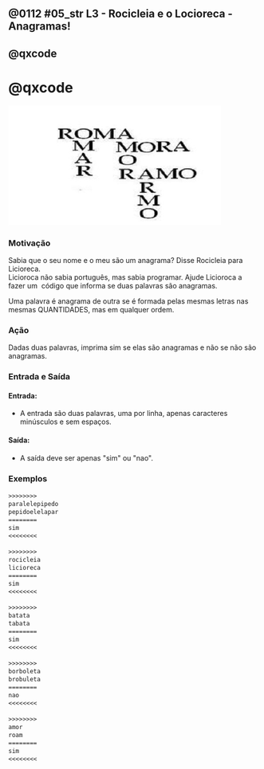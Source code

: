 ## @0112 #05_str L3 - Rocicleia e o Locioreca - Anagramas!
## @qxcode
# @qxcode

![](capa.jpg)

### Motivação

Sabia que o seu nome e o meu são um anagrama? Disse Rocicleia para Licioreca.  
Licioroca não sabia português, mas sabia programar. Ajude Licioroca a fazer um  código que informa se duas palavras são anagramas.

Uma palavra é anagrama de outra se é formada pelas mesmas letras nas mesmas QUANTIDADES, mas em qualquer ordem.

### Ação

Dadas duas palavras, imprima sim se elas são anagramas e não se não são anagramas.

### Entrada e Saída

#### Entrada:

*   A entrada são duas palavras, uma por linha, apenas caracteres minúsculos e sem espaços.

#### Saída:

*   A saída deve ser apenas "sim" ou "nao".

### Exemplos

```
>>>>>>>>
paralelepipedo
pepidoelelapar
========
sim
<<<<<<<<

>>>>>>>>
rocicleia
licioreca
========
sim
<<<<<<<<

>>>>>>>>
batata
tabata
========
sim
<<<<<<<<

>>>>>>>>
borboleta
brobuleta
========
nao
<<<<<<<<

>>>>>>>>
amor
roam
========
sim
<<<<<<<<
```

<!---
>>>>>>>> 01
pegasus
susgae
========
nao
<<<<<<<<
--->